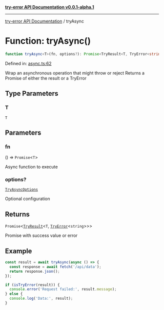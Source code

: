 [**try-error API Documentation v0.0.1-alpha.1**](../index.md)

***

[try-error API Documentation](../index.md) / tryAsync

# Function: tryAsync()

```ts
function tryAsync<T>(fn, options?): Promise<TryResult<T, TryError<string>>>;
```

Defined in: [async.ts:62](https://github.com/oconnorjohnson/try-error/blob/e3ae0308069a4fba073f4543d527ad76373db795/src/async.ts#L62)

Wrap an asynchronous operation that might throw or reject
Returns a Promise of either the result or a TryError

## Type Parameters

### T

`T`

## Parameters

### fn

() => `Promise`\<`T`\>

Async function to execute

### options?

[`TryAsyncOptions`](../interfaces/TryAsyncOptions.md)

Optional configuration

## Returns

`Promise`\<[`TryResult`](../type-aliases/TryResult.md)\<`T`, [`TryError`](../interfaces/TryError.md)\<`string`\>\>\>

Promise<TryResult> with success value or error

## Example

```typescript
const result = await tryAsync(async () => {
  const response = await fetch('/api/data');
  return response.json();
});

if (isTryError(result)) {
  console.error('Request failed:', result.message);
} else {
  console.log('Data:', result);
}
```
